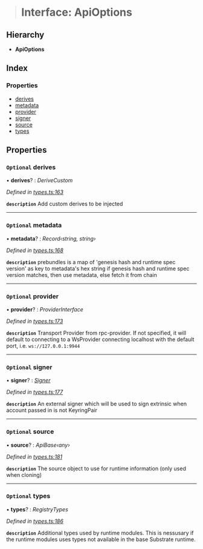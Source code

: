 > # Interface: ApiOptions

## Hierarchy

* **ApiOptions**

## Index

### Properties

* [derives](_types_.apioptions.md#optional-derives)
* [metadata](_types_.apioptions.md#optional-metadata)
* [provider](_types_.apioptions.md#optional-provider)
* [signer](_types_.apioptions.md#optional-signer)
* [source](_types_.apioptions.md#optional-source)
* [types](_types_.apioptions.md#optional-types)

## Properties

### `Optional` derives

• **derives**? : *DeriveCustom*

*Defined in [types.ts:163](https://github.com/polkadot-js/api/blob/9b1aa6a/packages/api/src/types.ts#L163)*

**`description`** Add custom derives to be injected

___

### `Optional` metadata

• **metadata**? : *Record‹string, string›*

*Defined in [types.ts:168](https://github.com/polkadot-js/api/blob/9b1aa6a/packages/api/src/types.ts#L168)*

**`description`** prebundles is a map of 'genesis hash and runtime spec version' as key to metadata's hex string
if genesis hash and runtime spec version matches, then use metadata, else fetch it from chain

___

### `Optional` provider

• **provider**? : *ProviderInterface*

*Defined in [types.ts:173](https://github.com/polkadot-js/api/blob/9b1aa6a/packages/api/src/types.ts#L173)*

**`description`** Transport Provider from rpc-provider. If not specified, it will default to
connecting to a WsProvider connecting localhost with the default port, i.e. `ws://127.0.0.1:9944`

___

### `Optional` signer

• **signer**? : *[Signer](_types_.signer.md)*

*Defined in [types.ts:177](https://github.com/polkadot-js/api/blob/9b1aa6a/packages/api/src/types.ts#L177)*

**`description`** An external signer which will be used to sign extrinsic when account passed in is not KeyringPair

___

### `Optional` source

• **source**? : *ApiBase‹any›*

*Defined in [types.ts:181](https://github.com/polkadot-js/api/blob/9b1aa6a/packages/api/src/types.ts#L181)*

**`description`** The source object to use for runtime information (only used when cloning)

___

### `Optional` types

• **types**? : *RegistryTypes*

*Defined in [types.ts:186](https://github.com/polkadot-js/api/blob/9b1aa6a/packages/api/src/types.ts#L186)*

**`description`** Additional types used by runtime modules. This is nessusary if the runtime modules
uses types not available in the base Substrate runtime.
